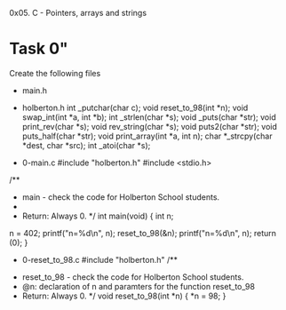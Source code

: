 0x05. C - Pointers, arrays and strings


# Task 0"
Create the following files

- main.h

- holberton.h
int _putchar(char c);
void reset_to_98(int *n);
void swap_int(int *a, int *b);
int _strlen(char *s);
void _puts(char *str);
void print_rev(char *s);
void rev_string(char *s);
void puts2(char *str);
void puts_half(char *str);
void print_array(int *a, int n);
char *_strcpy(char *dest, char *src);
int _atoi(char *s);

- 0-main.c
#include "holberton.h"
#include <stdio.h>

/**
 * main - check the code for Holberton School students.
 *
 * Return: Always 0.
 */
int main(void)
{
  int n;

  n = 402;
  printf("n=%d\n", n);
  reset_to_98(&n);
  printf("n=%d\n", n);
  return (0);
}

- 0-reset_to_98.c
#include "holberton.h"
/**
 * reset_to_98 - check the code for Holberton School students.
 * @n: declaration of n and paramters for the function reset_to_98
 * Return: Always 0.
 */
void reset_to_98(int *n)
{
	*n = 98;
}
